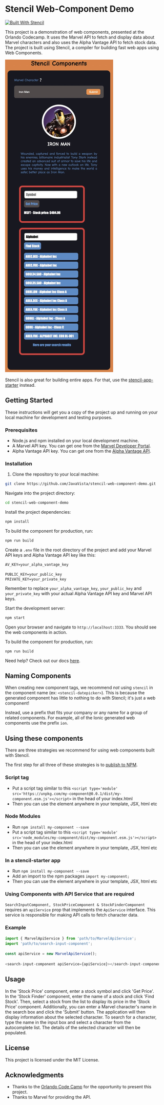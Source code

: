 # Stencil Web-Component Demo

[![Built With Stencil](https://img.shields.io/badge/-Built%20With%20Stencil-16161d.svg?logo=data%3Aimage%2Fsvg%2Bxml%3Bbase64%2CPD94bWwgdmVyc2lvbj0iMS4wIiBlbmNvZGluZz0idXRmLTgiPz4KPCEtLSBHZW5lcmF0b3I6IEFkb2JlIElsbHVzdHJhdG9yIDE5LjIuMSwgU1ZHIEV4cG9ydCBQbHVnLUluIC4gU1ZHIFZlcnNpb246IDYuMDAgQnVpbGQgMCkgIC0tPgo8c3ZnIHZlcnNpb249IjEuMSIgaWQ9IkxheWVyXzEiIHhtbG5zPSJodHRwOi8vd3d3LnczLm9yZy8yMDAwL3N2ZyIgeG1sbnM6eGxpbms9Imh0dHA6Ly93d3cudzMub3JnLzE5OTkveGxpbmsiIHg9IjBweCIgeT0iMHB4IgoJIHZpZXdCb3g9IjAgMCA1MTIgNTEyIiBzdHlsZT0iZW5hYmxlLWJhY2tncm91bmQ6bmV3IDAgMCA1MTIgNTEyOyIgeG1sOnNwYWNlPSJwcmVzZXJ2ZSI%2BCjxzdHlsZSB0eXBlPSJ0ZXh0L2NzcyI%2BCgkuc3Qwe2ZpbGw6I0ZGRkZGRjt9Cjwvc3R5bGU%2BCjxwYXRoIGNsYXNzPSJzdDAiIGQ9Ik00MjQuNywzNzMuOWMwLDM3LjYtNTUuMSw2OC42LTkyLjcsNjguNkgxODAuNGMtMzcuOSwwLTkyLjctMzAuNy05Mi43LTY4LjZ2LTMuNmgzMzYuOVYzNzMuOXoiLz4KPHBhdGggY2xhc3M9InN0MCIgZD0iTTQyNC43LDI5Mi4xSDE4MC40Yy0zNy42LDAtOTIuNy0zMS05Mi43LTY4LjZ2LTMuNkgzMzJjMzcuNiwwLDkyLjcsMzEsOTIuNyw2OC42VjI5Mi4xeiIvPgo8cGF0aCBjbGFzcz0ic3QwIiBkPSJNNDI0LjcsMTQxLjdIODcuN3YtMy42YzAtMzcuNiw1NC44LTY4LjYsOTIuNy02OC42SDMzMmMzNy45LDAsOTIuNywzMC43LDkyLjcsNjguNlYxNDEuN3oiLz4KPC9zdmc%2BCg%3D%3D&colorA=16161d&style=flat-square)](https://stenciljs.com)

This project is a demonstration of web components, presented at the Orlando Codecamp. It uses the Marvel API to fetch and display data about Marvel characters and also uses the Alpha Vantage API to fetch stock data. The project is built using Stencil, a compiler for building fast web apps using Web Components.

![Web Components](/stencil-web-components-demo.jpg)

Stencil is also great for building entire apps. For that, use the [stencil-app-starter](https://github.com/stencil-community/stencil-app-starter) instead.

## Getting Started

These instructions will get you a copy of the project up and running on your local machine for development and testing purposes.

### Prerequisites

- Node.js and npm installed on your local development machine.
- A Marvel API key. You can get one from the [Marvel Developer Portal](https://developer.marvel.com/).
- Alpha Vantage API key. You can get one from the [Alpha Vantage API](https://www.alphavantage.co/).

### Installation

1. Clone the repository to your local machine:

```sh
git clone https://github.com/JavaVista/stencil-web-component-demo.git
```

Navigate into the project directory:

```bash
cd stencil-web-component-demo
```

Install the project dependencies:

```bash
npm install
```

To build the component for production, run:

```bash
npm run build
```

Create a `.env` file in the root directory of the project and add your Marvel API keys and Alpha Vantage API key like this:

```env
AV_KEY=your_alpha_vantage_key

PUBLIC_KEY=your_public_key
PRIVATE_KEY=your_private_key
```

Remember to replace `your_alpha_vantage_key`, `your_public_key` and `your_private_key` with your actual Alpha Vantage API key and Marvel API keys.

Start the development server:

```bash
npm start
```

Open your browser and navigate to `http://localhost:3333`. You should see the web components in action.

To build the component for production, run:

```bash
npm run build
```

Need help? Check out our docs [here](https://stenciljs.com/docs/my-first-component).

## Naming Components

When creating new component tags, we recommend _not_ using `stencil` in the component name (ex: `<stencil-datepicker>`). This is because the generated component has little to nothing to do with Stencil; it's just a web component!

Instead, use a prefix that fits your company or any name for a group of related components. For example, all of the Ionic generated web components use the prefix `ion`.

## Using these components

There are three strategies we recommend for using web components built with Stencil.

The first step for all three of these strategies is to [publish to NPM](https://docs.npmjs.com/getting-started/publishing-npm-packages).

### Script tag

- Put a script tag similar to this `<script type='module' src='https://unpkg.com/my-component@0.0.1/dist/my-component.esm.js'></script>` in the head of your index.html
- Then you can use the element anywhere in your template, JSX, html etc

### Node Modules

- Run `npm install my-component --save`
- Put a script tag similar to this `<script type='module' src='node_modules/my-component/dist/my-component.esm.js'></script>` in the head of your index.html
- Then you can use the element anywhere in your template, JSX, html etc

### In a stencil-starter app

- Run `npm install my-component --save`
- Add an import to the npm packages `import my-component;`
- Then you can use the element anywhere in your template, JSX, html etc

### Using Components with API Service that are required

`SearchInputComponent, StockPriceComponent & StockFinderComponent` requires an `apiService` prop that implements the `ApiService` interface. This service is responsible for making API calls to fetch character data.

### Example

```javascript
import { MarvelApiService } from 'path/to/MarvelApiService';
import 'path/to/search-input-component';

const apiService = new MarvelApiService();

<search-input-component apiService={apiService}></search-input-component>
```


## Usage

In the 'Stock Price' component, enter a stock symbol and click 'Get Price'. In the 'Stock Finder' component, enter the name of a stock and click 'Find Stock'. Then, select a stock from the list to display its price in the 'Stock Price' component. Additionally, you can enter a Marvel character's name in the search box and click the 'Submit' button. The application will then display information about the selected character. To search for a character, type the name in the input box and select a character from the autocomplete list. The details of the selected character will then be populated.

## License

This project is licensed under the MIT License.

## Acknowledgments

- Thanks to the [Orlando Code Camp](https://orlandocodecamp.com/) for the opportunity to present this project.
- Thanks to Marvel for providing the API.
